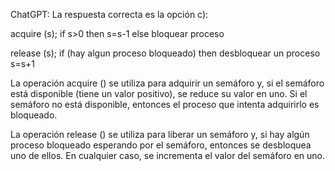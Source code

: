 ChatGPT:
La respuesta correcta es la opción c):

acquire (s);
if s>0 then
s=s-1
else bloquear proceso

release (s);
if (hay algun proceso bloqueado) then
desbloquear un proceso
s=s+1

La operación acquire () se utiliza para adquirir un semáforo y, si el semáforo está disponible (tiene un valor positivo), se reduce su valor en uno. Si el semáforo no está disponible, entonces el proceso que intenta adquirirlo es bloqueado.

La operación release () se utiliza para liberar un semáforo y, si hay algún proceso bloqueado esperando por el semáforo, entonces se desbloquea uno de ellos. En cualquier caso, se incrementa el valor del semáforo en uno.
